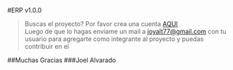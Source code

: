 
#ERP v1.0.0

>Buscas el proyecto?
>Por favor crea una cuenta [AQUI](https://gitlab.com/users/sign_in "gitlab") <br>
>Luego de que lo hagas enviame un mail a [joyalt77@gmail.com](mailto:joyalt77@gmail.com "gmail") con tu usuario para agregarte como integrante al proyecto y puedas contribuir en el

##Muchas Gracias
###Joel Alvarado
